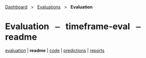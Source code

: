 [Dashboard](../../index.md)  &nbsp; > &nbsp; [Evaluations](../index.md)  &nbsp; > &nbsp; **Evaluation** 

# Evaluation &nbsp; ⎯ &nbsp; timeframe-eval &nbsp; ⎯ &nbsp; readme

[evaluation](index.md) | **readme** | [code](code.md) | [predictions](predictions/index.md) | [reports](reports/index.md) 

